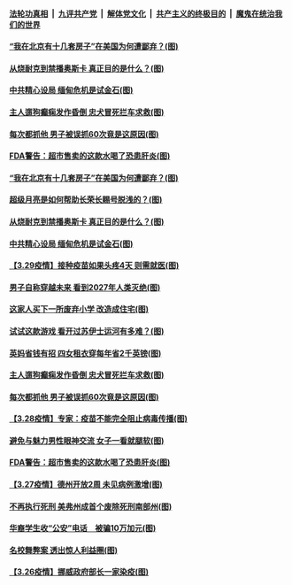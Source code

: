 

####  [法轮功真相](../../../../basic/blob/master/README.md?t=03302301) &nbsp;|&nbsp; [九评共产党](../../../../9ping.md/blob/master/README.md?t=03302301) &nbsp;|&nbsp; [解体党文化](../../../../jtdwh.md/blob/master/README.md?t=03302301)  &nbsp;|&nbsp; [共产主义的终极目的](../../../../gczydzjmd.md/blob/master/README.md?t=03302301) &nbsp;|&nbsp; [魔鬼在统治我们的世界](../../../../mgztzwmdsj.md/blob/master/README.md?t=03302301) 

#### [“我在北京有十几套房子”在美国为何遭鄙弃？(图)](../pages/p3/966855.md?t=03302301) 

#### [从烧耐克到禁播奥斯卡 真正目的是什么？(图)](../pages/p3/967179.md?t=03302301) 

#### [中共精心设局 缅甸危机是试金石(图)](../pages/p3/967162.md?t=03302301) 

#### [主人遛狗癫痫发作昏倒 忠犬冒死拦车求救(图)](../pages/p3/967060.md?t=03302301) 

#### [每次都抓他 男子被误抓60次竟是这原因(图)](../pages/p3/967045.md?t=03302301) 

#### [FDA警告：超市售卖的这款水喝了恐患肝炎(图)](../pages/p3/966771.md?t=03302301) 

#### [“我在北京有十几套房子”在美国为何遭鄙弃？(图)](../pages/p3/966855.md?t=03302301) 

#### [超级月亮是如何帮助长荣长赐号脱浅的？(图)](../pages/p3/967228.md?t=03302301) 

#### [从烧耐克到禁播奥斯卡 真正目的是什么？(图)](../pages/p3/967179.md?t=03302301) 

#### [中共精心设局 缅甸危机是试金石(图)](../pages/p3/967162.md?t=03302301) 

#### [【3.29疫情】接种疫苗如果头疼4天 则需就医(图)](../pages/p3/967155.md?t=03302301) 

#### [男子自称穿越未来 看到2027年人类灭绝(图)](../pages/p3/967143.md?t=03302301) 

#### [这家人买下一所废弃小学 改造成住宅(图)](../pages/p3/967149.md?t=03302301) 

#### [试试这款游戏 看开过苏伊士运河有多难？(图)](../pages/p3/967144.md?t=03302301) 

#### [英妈省钱有招 四女租衣穿每年省2千英镑(图)](../pages/p3/967071.md?t=03302301) 

#### [主人遛狗癫痫发作昏倒 忠犬冒死拦车求救(图)](../pages/p3/967060.md?t=03302301) 


#### [每次都抓他 男子被误抓60次竟是这原因(图)](../pages/p3/967045.md?t=03302301) 

#### [【3.28疫情】专家：疫苗不能完全阻止病毒传播(图)](../pages/p3/967042.md?t=03302301) 

#### [避免与魅力男性眼神交流 女子一看就腿软(图)](../pages/p3/966995.md?t=03302301) 

#### [FDA警告：超市售卖的这款水喝了恐患肝炎(图)](../pages/p3/966771.md?t=03302301) 

#### [【3.27疫情】德州开放2周 未见病例激增(图)](../pages/p3/966980.md?t=03302301) 

#### [不再执行死刑 美弗州成首个废除死刑南部州(图)](../pages/p3/966856.md?t=03302301) 

#### [华裔学生收“公安”电话　被骗10万加元(图)](../pages/p3/966877.md?t=03302301) 

#### [名校舞弊案 透出惊人利益圈(图)](../pages/p3/966797.md?t=03302301) 

#### [【3.26疫情】挪威政府部长一家染疫(图)](../pages/p3/966854.md?t=03302301) 

